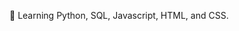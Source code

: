 🌱 Learning Python, SQL, Javascript, HTML, and CSS.

<!---
CodingColton/CodingColton is a ✨ special ✨ repository because its `README.md` (this file) appears on your GitHub profile.
You can click the Preview link to take a look at your changes.
--->
